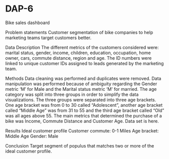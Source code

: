 # DAP-6
Bike sales dashboard 

Problem statements
Customer segmentation of bike companies  to help marketing teams target customers better. 

Data Description
The different metrics of the customers considered were:  marital status, gender, income, children, education, occupation, home owner, cars, commute distance, region and age. The ID numbers were linked to unique customer IDs assigned to leads generated by the marketing team. 

Methods
Data cleaning was performed and duplicates were removed. Data manipulation was performed because of ambiguity regarding the Gender metric ‘M’ for Male and the Marital status metric ‘M’ for married. The age category was split into three groups in order to simplify the data visualizations. The three groups were separated into three age brackets. One age bracket was from 0 to 30 called “Adolescent”, another age bracket called “Middle Age” was from 31 to 55 and the third age bracket called “Old” was all ages above 55. The main metrics that determined the purchase of a bike was Income, Commute Distance and Customer Age. Data set is here. 

Results
Ideal customer profile
Customer commute: 0-1 Miles
Age bracket: Middle Age 
Gender: Male

Conclusion
Target segment of populus that matches two or more of the ideal customer profile. 
